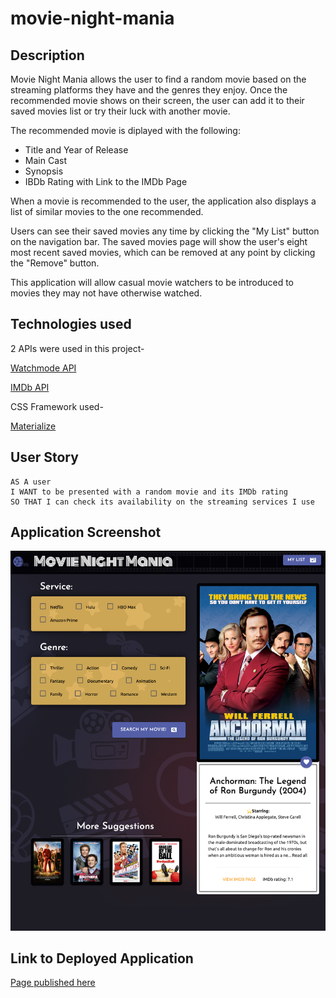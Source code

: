 # movie-night-mania

## Description

Movie Night Mania allows the user to find a random movie based on the streaming platforms they have and the genres they enjoy. Once the recommended movie shows on their screen, the user can add it to their saved movies list or try their luck with another movie. 

The recommended movie is diplayed with the following:

- Title and Year of Release
- Main Cast
- Synopsis
- IBDb Rating with Link to the IMDb Page

When a movie is recommended to the user, the application also displays a list of similar movies to the one recommended. 

Users can see their saved movies any time by clicking the "My List" button on the navigation bar. The saved movies page will show the user's eight most recent saved movies, which can be removed at any point by clicking the "Remove" button. 

This application will allow casual movie watchers to be introduced to movies they may not have otherwise watched. 

## Technologies used

2 APIs were used in this project-

[Watchmode API](https://api.watchmode.com/)

[IMDb API](https://imdb-api.com/)

CSS Framework used- 

[Materialize](https://materializecss.com/)

## User Story

```
AS A user
I WANT to be presented with a random movie and its IMDb rating
SO THAT I can check its availability on the streaming services I use 
```

## Application Screenshot

![movie-night-mania-screenshot](/assets/images/movie-night-mania-screenshot.png)

## Link to Deployed Application

[Page published here](https://jesus-orduno.github.io/movie-night-mania/)